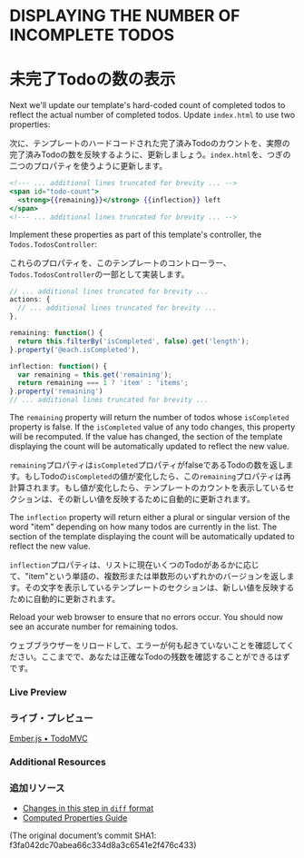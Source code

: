 # DISPLAYING THE NUMBER OF INCOMPLETE TODOS
# 未完了Todoの数の表示

Next we'll update our template's hard-coded count of completed todos to reflect the actual number of completed todos. Update `index.html` to use two properties:

次に、テンプレートのハードコードされた完了済みTodoのカウントを、実際の完了済みTodoの数を反映するように、更新しましょう。`index.html`を、つぎの二つのプロパティを使うように更新します。

```handlebars
<!--- ... additional lines truncated for brevity ... -->
<span id="todo-count">
  <strong>{{remaining}}</strong> {{inflection}} left
</span>
<!--- ... additional lines truncated for brevity ... -->
```

Implement these properties as part of this template's controller, the `Todos.TodosController`:

これらのプロパティを、このテンプレートのコントローラー、`Todos.TodosController`の一部として実装します。

```javascript
// ... additional lines truncated for brevity ...
actions: {
  // ... additional lines truncated for brevity ...
},

remaining: function() {
  return this.filterBy('isCompleted', false).get('length');
}.property('@each.isCompleted'),

inflection: function() {
  var remaining = this.get('remaining');
  return remaining === 1 ? 'item' : 'items';
}.property('remaining')
// ... additional lines truncated for brevity ...
```

The `remaining` property will return the number of todos whose `isCompleted` property is false. If the `isCompleted` value of any todo changes, this property will be recomputed. If the value has changed, the section of the template displaying the count will be automatically updated to reflect the new value.

`remaining`プロパティは`isCompleted`プロパティがfalseであるTodoの数を返します。もしTodoの`isCompleted`の値が変化したら、この`remaining`プロパティは再計算されます。もし値が変化したら、テンプレートのカウントを表示しているセクションは、その新しい値を反映するために自動的に更新されます。

The `inflection` property will return either a plural or singular version of the word "item" depending on how many todos are currently in the list. The section of the template displaying the count will be automatically updated to reflect the new value.

`inflection`プロパティは、リストに現在いくつのTodoがあるかに応じて、"item"という単語の、複数形または単数形のいずれかのバージョンを返します。その文字を表示しているテンプレートのセクションは、新しい値を反映するために自動的に更新されます。

 Reload your web browser to ensure that no errors occur. You should now see an accurate number for remaining todos.
 
ウェブブラウザーをリロードして、エラーが何も起きていないことを確認してください。ここまでで、あなたは正確なTodoの残数を確認することができるはずです。

### Live Preview
### ライブ・プレビュー
<a class="jsbin-embed" href="http://jsbin.com/onOCIrA/1/embed?live">Ember.js • TodoMVC</a><script src="http://static.jsbin.com/js/embed.js"></script>

### Additional Resources
### 追加リソース
  * [Changes in this step in `diff` format](https://github.com/emberjs/quickstart-code-sample/commit/b418407ed9666714c82d894d6b70f785674f7a45)
  * [Computed Properties Guide](/guides/object-model/computed-properties/)

(The original document’s commit SHA1: f3fa042dc70abea66c334d8a3c6541e2f476c433)